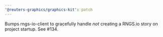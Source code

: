 ```yaml
---
'@reuters-graphics/graphics-kit': patch
---
```


Bumps rngs-io-client to gracefully handle _not_ creating a RNGS.io story on project startup. See #134.
